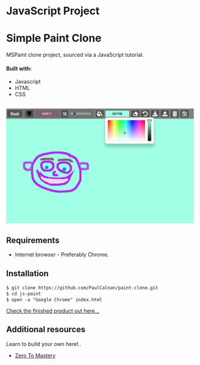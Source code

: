 # JavaScript Project
# Simple Paint Clone

MSPaint clone project, sourced via a JavaScript tutorial.

#### Built with:

 - Javascript
 - HTML
 - CSS

##

![Paint-Clone-Screenshot](/paint-screen-shot.png)


## Requirements

- Internet browser - Preferably Chrome.

## Installation

```
$ git clone https://github.com/PaulCalnan/paint-clone.git
$ cd js-paint
$ open -a "Google Chrome" index.html
```

[Check the finished product out here... ](https://paulcalnan.github.io/paint-clone/)


## Additional resources

Learn to build your own here!..

- [Zero To Mastery](https://zerotomastery.io/academy/)
